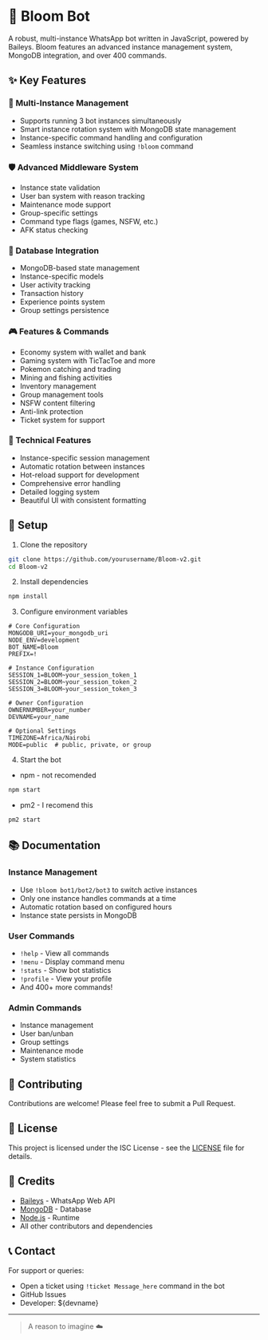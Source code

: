 # 🌸 Bloom Bot

A robust, multi-instance WhatsApp bot written in JavaScript, powered by Baileys. Bloom features an advanced instance management system, MongoDB integration, and over 400 commands.

## ✨ Key Features

### 🔄 Multi-Instance Management
- Supports running 3 bot instances simultaneously
- Smart instance rotation system with MongoDB state management
- Instance-specific command handling and configuration
- Seamless instance switching using `!bloom` command

### 🛡️ Advanced Middleware System
- Instance state validation
- User ban system with reason tracking
- Maintenance mode support
- Group-specific settings
- Command type flags (games, NSFW, etc.)
- AFK status checking

### 💾 Database Integration
- MongoDB-based state management
- Instance-specific models
- User activity tracking
- Transaction history
- Experience points system
- Group settings persistence

### 🎮 Features & Commands
- Economy system with wallet and bank
- Gaming system with TicTacToe and more
- Pokemon catching and trading
- Mining and fishing activities
- Inventory management
- Group management tools
- NSFW content filtering
- Anti-link protection
- Ticket system for support

### 🔧 Technical Features
- Instance-specific session management
- Automatic rotation between instances
- Hot-reload support for development
- Comprehensive error handling
- Detailed logging system
- Beautiful UI with consistent formatting

## 🚀 Setup

1. Clone the repository
```bash
git clone https://github.com/yourusername/Bloom-v2.git
cd Bloom-v2
```

2. Install dependencies
```bash
npm install
```

3. Configure environment variables
```env
# Core Configuration
MONGODB_URI=your_mongodb_uri
NODE_ENV=development
BOT_NAME=Bloom
PREFIX=!

# Instance Configuration
SESSION_1=BLOOM~your_session_token_1
SESSION_2=BLOOM~your_session_token_2
SESSION_3=BLOOM~your_session_token_3

# Owner Configuration
OWNERNUMBER=your_number
DEVNAME=your_name

# Optional Settings
TIMEZONE=Africa/Nairobi
MODE=public  # public, private, or group
```

4. Start the bot
- npm - not recomended

```bash
npm start 
```

- pm2 - I recomend this
```bash
pm2 start 
```
## 📚 Documentation

### Instance Management
- Use `!bloom bot1/bot2/bot3` to switch active instances
- Only one instance handles commands at a time
- Automatic rotation based on configured hours
- Instance state persists in MongoDB

### User Commands
- `!help` - View all commands
- `!menu` - Display command menu
- `!stats` - Show bot statistics
- `!profile` - View your profile
- And 400+ more commands!

### Admin Commands
- Instance management
- User ban/unban
- Group settings
- Maintenance mode
- System statistics

## 🤝 Contributing
Contributions are welcome! Please feel free to submit a Pull Request.

## 📝 License
This project is licensed under the ISC License - see the [LICENSE](LICENSE) file for details.

## 🙏 Credits
- [Baileys](https://github.com/WhiskeySockets/Baileys) - WhatsApp Web API
- [MongoDB](https://www.mongodb.com/) - Database
- [Node.js](https://nodejs.org/) - Runtime
- All other contributors and dependencies

## 📞 Contact
For support or queries:
- Open a ticket using `!ticket Message_here` command in the bot
- GitHub Issues
- Developer: ${devname}

---
> A reason to imagine ☁️ 